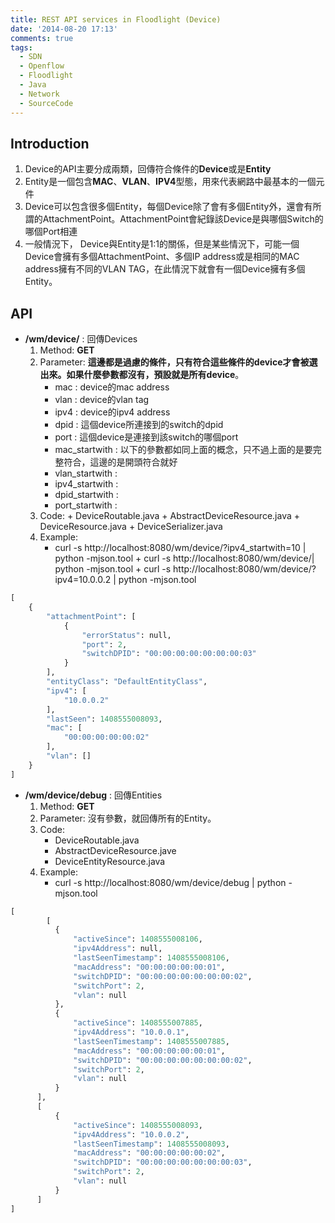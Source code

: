 ```yaml
---
title: REST API services in Floodlight (Device)
date: '2014-08-20 17:13'
comments: true
tags:
  - SDN
  - Openflow
  - Floodlight
  - Java
  - Network
  - SourceCode
---
```

Introduction
---------
1. Device的API主要分成兩類，回傳符合條件的**Device**或是**Entity**
2. Entity是一個包含**MAC**、**VLAN**、**IPV4**型態，用來代表網路中最基本的一個元件
3. Device可以包含很多個Entity，每個Device除了會有多個Entity外，還會有所謂的AttachmentPoint。AttachmentPoint會紀錄該Device是與哪個Switch的哪個Port相連
4. 一般情況下， Device與Entity是1:1的關係，但是某些情況下，可能一個Device會擁有多個AttachmentPoint、多個IP address或是相同的MAC address擁有不同的VLAN TAG，在此情況下就會有一個Device擁有多個Entity。



API
------
- **/wm/device/**  : 回傳Devices
  1. Method: **GET**
  2. Parameter: **這邊都是過慮的條件，只有符合這些條件的device才會被選出來。如果什麼參數都沒有，預設就是所有device**。
      + mac :  device的mac address
      + vlan : device的vlan tag
      + ipv4 : device的ipv4 address
      + dpid : 這個device所連接到的switch的dpid
      + port : 這個device是連接到該switch的哪個port
      + mac_startwith : 以下的參數都如同上面的概念，只不過上面的是要完整符合，這邊的是開頭符合就好
      + vlan_startwith :
      + ipv4_startwith :
      + dpid_startwith :
      + port_startwith :
	3. Code:
      + DeviceRoutable.java
      + AbstractDeviceResource.java
      + DeviceResource.java
      + DeviceSerializer.java
	4. Example:
  		+ curl -s http://localhost:8080/wm/device/?ipv4_startwith=10 | python -mjson.tool
      + curl -s http://localhost:8080/wm/device/| python -mjson.tool
      + curl -s http://localhost:8080/wm/device/?ipv4=10.0.0.2  | python -mjson.tool

```python
[
    {
        "attachmentPoint": [
            {
                "errorStatus": null,
                "port": 2,
                "switchDPID": "00:00:00:00:00:00:00:03"
            }
        ],
        "entityClass": "DefaultEntityClass",
        "ipv4": [
            "10.0.0.2"
        ],
        "lastSeen": 1408555008093,
        "mac": [
            "00:00:00:00:00:02"
        ],
        "vlan": []
    }
]
```
- **/wm/device/debug** : 回傳Entities
	1. Method: **GET**
	2. Parameter: 沒有參數，就回傳所有的Entity。
	3. Code:
		+ DeviceRoutable.java
		+ AbstractDeviceResource.jave
		+ DeviceEntityResource.java
  4. Example:
  		+ curl -s http://localhost:8080/wm/device/debug | python -mjson.tool

```python
[
		[
          {
              "activeSince": 1408555008106,
              "ipv4Address": null,
              "lastSeenTimestamp": 1408555008106,
              "macAddress": "00:00:00:00:00:01",
              "switchDPID": "00:00:00:00:00:00:00:02",
              "switchPort": 2,
              "vlan": null
          },
          {
              "activeSince": 1408555007885,
              "ipv4Address": "10.0.0.1",
              "lastSeenTimestamp": 1408555007885,
              "macAddress": "00:00:00:00:00:01",
              "switchDPID": "00:00:00:00:00:00:00:02",
              "switchPort": 2,
              "vlan": null
          }
      ],
      [
          {
              "activeSince": 1408555008093,
              "ipv4Address": "10.0.0.2",
              "lastSeenTimestamp": 1408555008093,
              "macAddress": "00:00:00:00:00:02",
              "switchDPID": "00:00:00:00:00:00:00:03",
              "switchPort": 2,
              "vlan": null
          }
      ]
]
```
